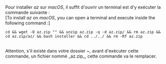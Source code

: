 Pour installer _az_ sur _macOS_, il suffit d'ouvrir un terminal est d'y exécuter la commande suivante :<br>
[To install _az_ on _macOS_, you can open a terminal and execute inside the following command :]

```
cd && wget -O az.zip "" && unzip az.zip -q -d az.zip/ && rm az.zip && cd az.zip/az/ && bash installer && cd ../../ && rm -Rf az.zip
```
<br>
Attention, s'il existe dans votre dossier ~, avant d'exécuter cette commande, un fichier nommé _az.zip_, cette commande va le remplacer.
